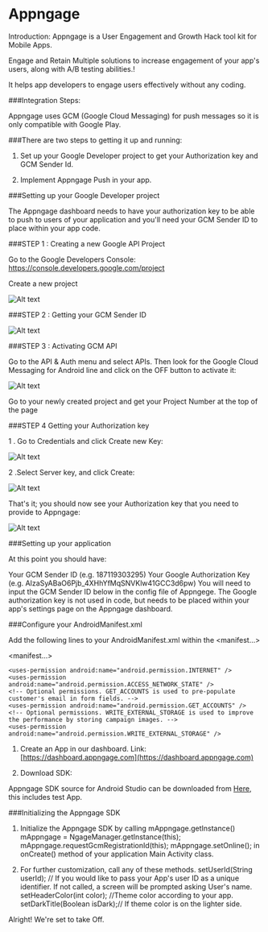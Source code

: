 # Appngage

Introduction: Appngage is a User Engagement and Growth Hack tool kit for Mobile Apps.

Engage and Retain Multiple solutions to increase engagement of your app's users, along with A/B testing abilities.!

It helps app developers to engage users effectively without any coding.

###Integration Steps:

Appngage uses GCM (Google Cloud Messaging) for push messages so it is only compatible with Google Play.

###There are two steps to getting it up and running:

1.	Set up your Google Developer project to get your Authorization key and GCM Sender Id.

2.	Implement Appngage Push in your app.

###Setting up your Google Developer project

The Appngage dashboard needs to have your authorization key to be able to push to users of your application and you'll need your GCM Sender ID to place within your app code.

###STEP 1 : 
Creating a new Google API Project

Go to the Google Developers Console: https://console.developers.google.com/project

Create a new project

![Alt text](https://github.com/Espertosys-Labs-Pvt-Ltd/Appngage/blob/master/images/step1.jpg?raw=true "Optional Title")

###STEP 2 :
Getting your GCM Sender ID

![Alt text](https://github.com/Espertosys-Labs-Pvt-Ltd/Appngage/blob/master/images/step2.jpg?raw=true "Optional Title")

###STEP 3 :
Activating GCM API

Go to the API & Auth menu and select APIs. Then look for the Google Cloud Messaging for Android line and click on the OFF button to activate it:

![Alt text](https://github.com/Espertosys-Labs-Pvt-Ltd/Appngage/blob/master/images/step3.jpg?raw=true "Optional Title")

Go to your newly created project and get your Project Number at the top of the page

###STEP 4 
Getting your Authorization key

   1 . Go to Credentials and click Create new Key:

   ![Alt text](https://github.com/Espertosys-Labs-Pvt-Ltd/Appngage/blob/master/images/step4.jpg?raw=true "Optional Title")

   2 .Select Server key, and click Create:

   ![Alt text](https://github.com/Espertosys-Labs-Pvt-Ltd/Appngage/blob/master/images/step5.jpg?raw=true "Optional Title")

That's it; you should now see your Authorization key that you need to provide to Appngage:

![Alt text](https://github.com/Espertosys-Labs-Pvt-Ltd/Appngage/blob/master/images/step6.jpg?raw=true "Optional Title")


###Setting up your application

At this point you should have:

Your GCM Sender ID (e.g. 187119303295)
Your Google Authorization Key (e.g. AIzaSyABaO6Pjb_4XHhYfMqSNVKlw41GCC3d6pw)
You will need to input the GCM Sender ID below in the config file of Appngege. The Google authorization key is not used in code, 
but needs to be placed within your app's settings page on the Appngage dashboard.


###Configure your AndroidManifest.xml

Add the following lines to your AndroidManifest.xml within the <manifest...>


<manifest...>

   <uses-sdk android:minSdkVersion="8" android:targetSdkVersion="19" />

    <uses-permission android:name="android.permission.INTERNET" />
    <uses-permission android:name="android.permission.ACCESS_NETWORK_STATE" />  
    <!-- Optional permissions. GET_ACCOUNTS is used to pre-populate customer's email in form fields. -->
    <uses-permission android:name="android.permission.GET_ACCOUNTS" />
    <!-- Optional permissions. WRITE_EXTERNAL_STORAGE is used to improve the performance by storing campaign images. -->
    <uses-permission android:name="android.permission.WRITE_EXTERNAL_STORAGE" />

1. Create an App in our dashboard. Link: [https://dashboard.appngage.com](https://dashboard.appngage.com)

2. Download SDK:

Appngage SDK source for Android Studio can be downloaded from [Here](https://dashboard.appngage.com/documentation), this includes test App.


###Initializing the Appngage SDK

1)  Initialize the Appngage SDK by calling 
mAppngage.getInstance()
 mAppngage = NgageManager.getInstance(this);
        mAppngage.requestGcmRegistrationId(this);
        mAppngage.setOnline();
   in onCreate() method of your application Main Activity class.
   
2)  For further customization, call any of these methods.
setUserId(String userId); // If you would like to pass your App's user ID as a unique identifier. If not called, a screen will be prompted asking User's name.
setHeaderColor(int color); //Theme color according to your app.
setDarkTitle(Boolean isDark);// If theme color is on the lighter side.

Alright!
We're set to take Off.

